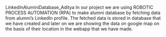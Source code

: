 LinkedInAluminiDatabase_Aditya
In our project we are using ROBOTIC PROCESS AUTOMATION (RPA) to make alumni database by fetching data from alumni’s LinkedIn profile. The fetched data is stored in database that we have created and later on we are showing the data on google map on the basis of their location in the webapp that we have made.
